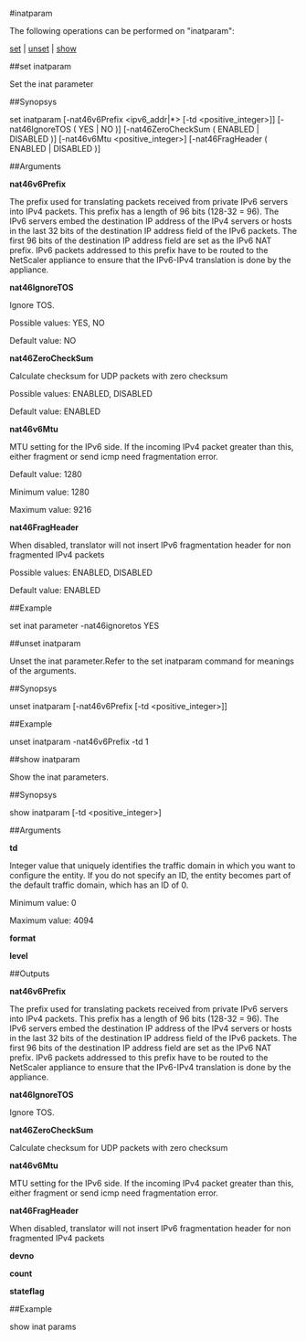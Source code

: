 #inatparam

The following operations can be performed on "inatparam":


[set](#set-inatparam) | [unset](#unset-inatparam) | [show](#show-inatparam)

##set inatparam

Set the inat parameter


##Synopsys

set inatparam [-nat46v6Prefix &lt;ipv6_addr|*>  [-td &lt;positive_integer>]] [-nat46IgnoreTOS ( YES | NO )] [-nat46ZeroCheckSum ( ENABLED | DISABLED )] [-nat46v6Mtu &lt;positive_integer>] [-nat46FragHeader ( ENABLED | DISABLED )]


##Arguments

<b>nat46v6Prefix</b>
The prefix used for translating packets received from private IPv6 servers into IPv4 packets. This prefix has a length of 96 bits (128-32 = 96). The IPv6 servers embed the destination IP address of the IPv4 servers or hosts in the last 32 bits of the destination IP address field of the IPv6 packets. The first 96 bits of the destination IP address field are set as the IPv6 NAT prefix. IPv6 packets addressed to this prefix have to be routed to the NetScaler appliance to ensure that the IPv6-IPv4 translation is done by the appliance.

<b>nat46IgnoreTOS</b>
Ignore TOS.
Possible values: YES, NO
Default value: NO

<b>nat46ZeroCheckSum</b>
Calculate checksum for UDP packets with zero checksum
Possible values: ENABLED, DISABLED
Default value: ENABLED

<b>nat46v6Mtu</b>
MTU setting for the IPv6 side. If the incoming IPv4 packet greater than this, either fragment or send icmp need fragmentation error.
Default value: 1280
Minimum value: 1280
Maximum value: 9216

<b>nat46FragHeader</b>
When disabled, translator will not insert IPv6 fragmentation header for non fragmented IPv4 packets
Possible values: ENABLED, DISABLED
Default value: ENABLED



##Example

set inat parameter -nat46ignoretos YES

##unset inatparam

Unset the inat parameter.Refer to the set  inatparam command for meanings of the arguments.


##Synopsys

unset inatparam [-nat46v6Prefix  [-td &lt;positive_integer>]]


##Example

unset inatparam -nat46v6Prefix -td 1

##show inatparam

Show the inat parameters.


##Synopsys

show inatparam [-td &lt;positive_integer>]


##Arguments

<b>td</b>
Integer value that uniquely identifies the traffic domain in which you want to configure the entity. If you do not specify an ID, the entity becomes part of the default traffic domain, which has an ID of 0.
Minimum value: 0
Maximum value: 4094

<b>format</b>

<b>level</b>



##Outputs

<b>nat46v6Prefix</b>
The prefix used for translating packets received from private IPv6 servers into IPv4 packets. This prefix has a length of 96 bits (128-32 = 96). The IPv6 servers embed the destination IP address of the IPv4 servers or hosts in the last 32 bits of the destination IP address field of the IPv6 packets. The first 96 bits of the destination IP address field are set as the IPv6 NAT prefix. IPv6 packets addressed to this prefix have to be routed to the NetScaler appliance to ensure that the IPv6-IPv4 translation is done by the appliance.

<b>nat46IgnoreTOS</b>
Ignore TOS.

<b>nat46ZeroCheckSum</b>
Calculate checksum for UDP packets with zero checksum

<b>nat46v6Mtu</b>
MTU setting for the IPv6 side. If the incoming IPv4 packet greater than this, either fragment or send icmp need fragmentation error.

<b>nat46FragHeader</b>
When disabled, translator will not insert IPv6 fragmentation header for non fragmented IPv4 packets

<b>devno</b>

<b>count</b>

<b>stateflag</b>



##Example

show inat params

